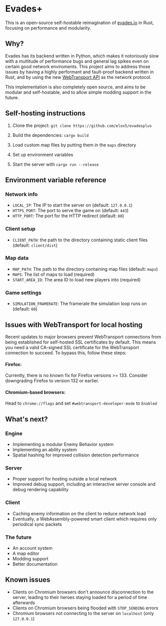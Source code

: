 # Evades+

This is an open-source self-hostable reimagination of [evades.io](https://evades.io) in Rust, focusing on performance and modularity.

## Why?
Evades has its backend written in Python, which makes it notoriously slow with a multitude of performance bugs and general lag spikes even on certain good network enviroments. This project aims to address those issues by having a highly performant and fault-proof backend written in Rust, and by using the new [WebTransport API](https://developer.mozilla.org/en-US/docs/Web/API/WebTransport_API) as the network protocol.

This implementation is also completely open source, and aims to be modular and self-hostable, and to allow simple modding support in the future.

## Self-hosting instructions
1. Clone the project:
`git clone https://github.com/elox5/evadesplus`

2. Build the dependencies: `cargo build`

3. Load custom map files by putting them in the `maps` directory

4. Set up environment variables

5. Start the server with `cargo run --release`

## Environment variable reference

### Network info
- `LOCAL_IP`: The IP to start the server on (default: `127.0.0.1`)
- `HTTPS_PORT`: The port to serve the game on (default: `443`)
- `HTTP_PORT`: The port for the HTTP redirect (default: `80`)

### Client setup
- `CLIENT_PATH`:  the path to the directory containing static client files (default: `client/dist`)

### Map data
- `MAP_PATH`: The path to the directory containing map files (default: `maps`)
- `MAPS`: The list of maps to load (required)
- `START_AREA_ID`: The area ID to load new players into (required)

### Game settings
- `SIMULATION_FRAMERATE`: The framerate the simulation loop runs on (default: `60`)

## Issues with WebTransport for local hosting
Recent updates to major browsers prevent WebTransport connections from being established for self-hosted SSL certificates by default. This means you need a valid CA-signed SSL certificate for the WebTransport connection to succeed. To bypass this, follow these steps:

#### Firefox:
Currently, there is no known fix for Firefox versions >= 133. Consider downgrading Firefox to version 132 or earlier.

#### Chromium-based browsers:
Head to `chrome://flags` and set `#webtransport-developer-mode` to `Enabled`

## What's next?

### Engine
- Implementing a modular Enemy Behavior system
- Implementing an ability system
- Spatial hashing for improved collision detection performance

### Server
- Proper support for hosting outside a local network
- Improved debug support, including an interactive server console and debug rendering capability

### Client
- Caching enemy information on the client to reduce network load
- Eventually, a WebAssembly-powered smart client which requires only periodical sync packets

### The future
- An account system
- A map editor
- Modding support
- Better documentation

## Known issues
- Clients on Chromium browsers don't announce disconnection to the server, leading to their heroes staying loaded for a period of time afterwards
- Clients on Chromium browsers being flooded with `STOP_SENDING` errors
- Chromium browsers not connecting to the server on `localhost` (only `127.0.0.1`)